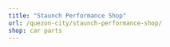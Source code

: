 ```yaml
---
title: "Staunch Performance Shop"
url: /quezon-city/staunch-performance-shop/
shop: car parts
---
```

